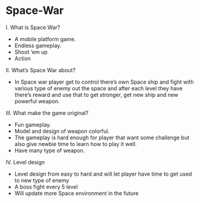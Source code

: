 # Space-War
I.	What is Space War?
-	A mobile platform game.
-	Endless gameplay.
-	Shoot ‘em up
-	Action

II.	What’s Space War about?

-	In Space war player get to control there’s own Space ship and fight with various type of enemy out the space and after each level they have there’s reward and use that to get stronger, get new ship and new powerful weapon.

III.	What make the game original?

-	Fun gameplay.
-	Model and design of weapon colorful.
-	The gameplay is hard enough for player that want some challenge but also give newbie time to learn how to play it well.
-	Have many type of weapon.

IV.	Level design

-	Level design from easy to hard and will let player have time to get used to new type of enemy
-	A boss fight every 5 level
-	Will update more Space environment in the future
